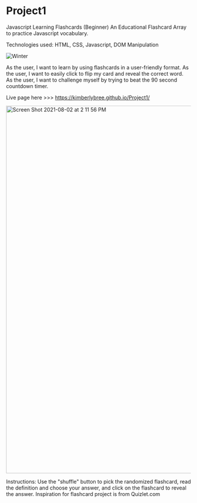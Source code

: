 # Project1
Javascript Learning Flashcards (Beginner) 
An Educational Flashcard Array to practice Javascript vocabulary.

Technologies used: HTML, CSS, Javascript, DOM Manipulation

<img src="https://media1.giphy.com/media/zcWncFFkohH2MXkZyA/200.webp?cid=ecf05e47epky5tfg21gnbzikg72g0nyj6uql2st94reao8xf&rid=200.webp&ct=g" raw=true alt="Winter">


As the user, I want to learn by using flashcards in a user-friendly format.
As the user, I want to easily click to flip my card and reveal the correct word.
As the user, I want to challenge myself by trying to beat the 90 second countdown timer.


Live page here >>> https://kimberlybree.github.io/Project1/


<img width="1002" alt="Screen Shot 2021-08-02 at 2 11 56 PM" src="https://user-images.githubusercontent.com/86509310/127907092-b7d1a26b-fc1f-4e63-a63d-59e5bb326eee.png">


Instructions: Use the "shuffle" button to pick the randomized flashcard, read the definition and choose your answer, and click on the flashcard to reveal the answer. 
Inspiration for flashcard project is from Quizlet.com
